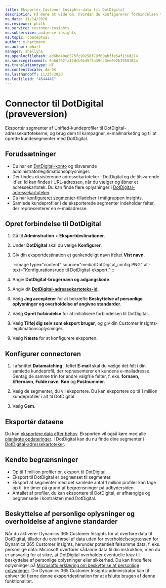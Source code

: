 ```yaml
---
title: Eksportér Customer Insights-data til DotDigital
description: Få mere at vide om, hvordan du konfigurerer forbindelsen til DotDigital.
ms.date: 11/14/2020
ms.reviewer: philk
ms.service: customer-insights
ms.subservice: audience-insights
ms.topic: conceptual
author: m-hartmann
ms.author: mhart
manager: shellyha
ms.openlocfilehash: ed6bd40e8575fc90258f79f60abffe54f136d274
ms.sourcegitcommit: 6a6df62fa12dcb9bd5f5a39cc3ee0e2b3988184b
ms.translationtype: HT
ms.contentlocale: da-DK
ms.lasthandoff: 11/25/2020
ms.locfileid: "4644441"
---
```

# <a name="connector-for-dotdigital-preview"></a>Connector til DotDigital (prøveversion)

Eksportér segmenter af Unified-kundeprofiler til DotDigital-adressekartotekerne, og brug dem til kampagner, e-mailmarketing og til at oprette kundesegmenter med DotDigital. 

## <a name="prerequisites"></a>Forudsætninger

-   Du har en [DotDigital-konto](https://dotdigital.com/) og tilsvarende administratorlegitimationsoplysninger.
-   Der findes eksisterende adressekartoteker i DotDigital og de tilsvarende id'er. Id kan findes i URL-adressen, når du vælger og åbner et adressekartotek. Du kan finde flere oplysninger i [DotDigital-adressekartoteker](https://support.dotdigital.com/hc/articles/212211968-Creating-an-address-book).
-   Du har [konfigureret segmenter](segments.md)-tilladelser i målgruppen Insights.
-   Samlede kundeprofiler i de eksporterede segmenter indeholder felter, der repræsenterer en e-mailadresse.

## <a name="connect-to-dotdigital"></a>Opret forbindelse til DotDigital

1. Gå til **Adminstration** > **Eksportdestinationer**.

1. Under **DotDigital** skal du vælge **Konfigurer**.

1. Giv din eksportdestination et genkendeligt navn ifeltet **Vist navn**.

   :::image type="content" source="media/DotDigital_config.PNG" alt-text="Konfigurationsrude til DotDigital-eksport.":::

1. Angiv **DotDigital-brugernavn og adgangskode**.

1. Angiv dit **[DotDigital-adressekartoteks-id](https://support.dotdigital.com/hc/articles/212211968-Creating-an-address-book)**.

1. Vælg **Jeg accepterer** for at bekræfte **Beskyttelse af personlige oplysninger og overholdelse af angivne standarder**.

1. Vælg **Opret forbindelse** for at initialisere forbindelsen til DotDigital.

1. Vælg **Tilføj dig selv som eksport bruger**, og giv din Customer Insights-legitimationsoplysninger.

1. Vælg **Næste** for at konfigurere eksporten.

## <a name="configure-the-connector"></a>Konfigurer connectoren

1. I afsnittet **Datamatching** i feltet **E-mail** skal du vælge det felt i din samlede kundeprofil, der repræsenterer en kundens e-mailadresse. Gentag de samme trin for andre valgfrie felter, f. eks. **fornavn**, **Efternavn**, **Fulde navn**, **Køn** og **Postnummer**.

1. Vælg de segmenter, du vil eksportere. Du kan eksportere op til 1 million kundeprofiler i alt til DotDigital.

1. Vælg **Gem**.

## <a name="export-the-data"></a>Eksportér dataene

Du kan [eksportere data efter behov](export-destinations.md). Eksporten vil også køre med alle [planlagte opdateringer](system.md#schedule-tab). I DotDigital kan du nu finde dine segmenter i [DotDigital-adressekartoteker](https://support.dotdigital.com/hc/articles/212211968-Creating-an-address-book).

## <a name="known-limitations"></a>Kendte begrænsninger

- Op til 1 million profiler pr. eksport til DotDigital.
- Eksport til DotDigital er begrænset til segmenter.
- Eksport af segmenter med det samlede antal 1 million profiler kan tage op til tre timer på grund af begrænsninger på udbydersiden. 
- Antallet af profiler, du kan eksportere til DotDigital, er afhængige og begrænsede i kontrakten med DotDigital.

## <a name="data-privacy-and-compliance"></a>Beskyttelse af personlige oplysninger og overholdelse af angivne standarder

Når du aktiverer Dynamics 365 Customer Insights for at overføre data til DotDigital, tillader du overførsel af data uden for overholdelsesgrænsen for Dynamics 365 Customer Insights, herunder potentielt følsomme data, f. eks. personlige data. Microsoft overfører sådanne data til din instruktion, men du er ansvarlig for at sikre, at DotDigital overholder eventuelle krav til beskyttelse af personlige oplysninger eller sikkerhed. Du kan finde flere oplysninger på [Microsofts erklæring om beskyttelse af personlige oplysninger](https://go.microsoft.com/fwlink/?linkid=396732).
Din Dynamics 365 Customer Insights-administrator kan til enhver tid fjerne denne eksportdestination for at afslutte brugen af denne funktionalitet.
